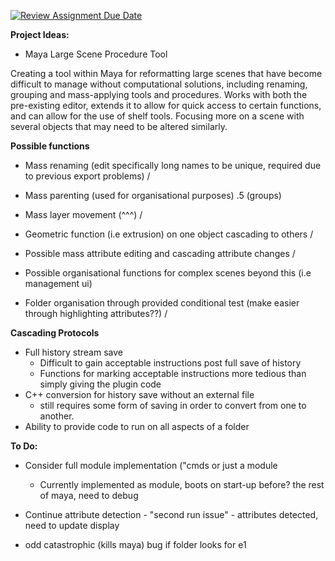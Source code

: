 [![Review Assignment Due Date](https://classroom.github.com/assets/deadline-readme-button-22041afd0340ce965d47ae6ef1cefeee28c7c493a6346c4f15d667ab976d596c.svg)](https://classroom.github.com/a/Tn7g_Mhz)

__**Project Ideas:**__

- Maya Large Scene Procedure Tool

Creating a tool within Maya for reformatting large scenes that have become difficult to manage without computational solutions, including renaming, grouping and mass-applying tools and procedures. Works with both the pre-existing editor, extends it to allow for quick access to certain functions, and can allow for the use of shelf tools. Focusing more on a scene with several objects that may need to be altered similarly.

__**Possible functions**__

- Mass renaming (edit specifically long names to be unique, required due to previous export problems) /

- Mass parenting (used for organisational purposes) .5 (groups)

- Mass layer movement (^^^) /

- Geometric function (i.e extrusion) on one object cascading to others / 

- Possible mass attribute editing and cascading attribute changes /

- Possible organisational functions for complex scenes beyond this (i.e management ui)

- Folder organisation through provided conditional test (make easier through highlighting attributes??) /


__**Cascading Protocols**__

- Full history stream save
    -   Difficult to gain acceptable instructions post full save of history
    -   Functions for marking acceptable instructions more tedious than simply giving the plugin code
- C++ conversion for history save without an external file
    - still requires some form of saving in order to convert from one to another.
- Ability to provide code to run on all aspects of a folder

__**To Do:**__

- Consider full module implementation ("cmds or just a module
    - Currently implemented as module, boots on start-up before? the rest of maya, need to debug

- Continue attribute detection
      - "second run issue"
      -  attributes detected, need to update display
  
- odd catastrophic (kills maya) bug if folder looks for e1 
